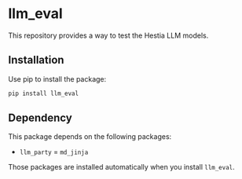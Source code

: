 # llm_eval

This repository provides a way to test the Hestia LLM models.

## Installation

Use pip to install the package:

```bash
pip install llm_eval
```

## Dependency

This package depends on the following packages:

- `llm_party`
= `md_jinja`

Those packages are installed automatically when you install `llm_eval`.